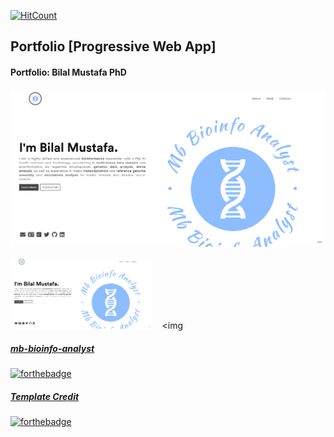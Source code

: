 [![HitCount](https://hits.dwyl.com/mb-bioinfo-analyst/Portfolio.svg?style=flat-square)](http://hits.dwyl.com/mb-bioinfo-analyst/Portfolio)
## Portfolio [Progressive Web App]
#### Portfolio: Bilal Mustafa PhD 


<img src="https://github.com/mb-bioinfo-analyst/Portfolio/blob/master/screenshots/1.png?raw=false">


<img src="https://github.com/mb-bioinfo-analyst/Portfolio/blob/master/screenshots/1.png?raw=false" width="45%">&nbsp;&nbsp;&nbsp;&nbsp;<img 



##### <a href="https://github.com/mb-bioinfo-analyst">mb-bioinfo-analyst</a>

[![forthebadge](https://forthebadge.com/images/badges/powered-by-coffee.svg)](https://github.com/mb-bioinfo-analyst)







##### <a href="https://github.com/ishandeveloper">Template Credit</a>

[![forthebadge](https://forthebadge.com/images/badges/built-with-love.svg)](https://github.com/ishandeveloper)
